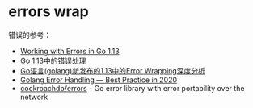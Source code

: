 # errors wrap

错误的参考：

- [Working with Errors in Go 1.13](https://blog.golang.org/go1.13-errors)
- [Go 1.13中的错误处理](https://tonybai.com/2019/10/18/errors-handling-in-go-1-13/)
- [Go语言(golang)新发布的1.13中的Error Wrapping深度分析](https://www.flysnow.org/2019/09/06/go1.13-error-wrapping.html)
- [Golang Error Handling — Best Practice in 2020](https://itnext.io/golang-error-handling-best-practice-a36f47b0b94c)
- [cockroachdb/errors](https://github.com/cockroachdb/errors) - Go error library with error portability over the network